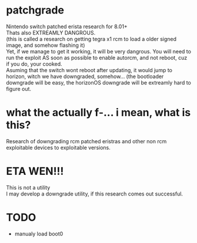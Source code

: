 # patchgrade
Nintendo switch patched erista research for 8.01+<br>
Thats also EXTREAMLY DANGROUS.<br>
(this is called a research on getting tegra x1 rcm to load a older signed image, and somehow flashing it)<br>
Yet, if we manage to get it working, it will be very dangrous. You will need to run the exploit AS soon as possible to enable autorcm, and not reboot, cuz if you do, your cooked.<br>
Asuming that the switch wont reboot after updating, it would jump to horizon, witch we have downgraded, somehow... (the bootloader downgrade will be easy, the horizonOS downgrade will be extreamly hard to figure out.
# what the actually f-... i mean, what is this?
Research of downgrading rcm patched eristras and other non rcm exploitable devices to exploitable versions.
# ETA WEN!!!
This is not a utility<br>
I may develop a downgrade utility, if this research comes out successful.
# TODO
- manualy load boot0
